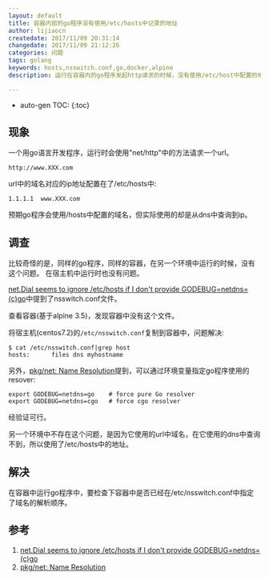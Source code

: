 ```yaml
---
layout: default
title: 容器内部的go程序没有使用/etc/hosts中记录的地址
author: lijiaocn
createdate: 2017/11/09 20:31:14
changedate: 2017/11/09 21:12:26
categories: 问题
tags: golang
keywords: hosts,nsswitch.conf,go,docker,alpine
description: 运行在容器内的go程序发起http请求的时候，没有使用/etc/host中配置的地址

---
```


* auto-gen TOC:
{:toc}

## 现象

一个用go语言开发程序，运行时会使用"net/http"中的方法请求一个url。

	http://www.XXX.com

url中的域名对应的ip地址配置在了/etc/hosts中:

	1.1.1.1  www.XXX.com

预期go程序会使用/hosts中配置的域名，但实际使用的却是从dns中查询到ip。

## 调查

比较奇怪的是，同样的go程序，同样的容器，在另一个环境中运行的时候，没有这个问题。
在宿主机中运行时也没有问题。

[net.Dial seems to ignore /etc/hosts if I don't provide GODEBUG=netdns=(c)go][1]中提到了nsswitch.conf文件。

查看容器(基于alpine 3.5)，发现容器中没有这个文件。

将宿主机(centos7.2)的`/etc/nsswitch.conf`复制到容器中，问题解决:

	$ cat /etc/nsswitch.conf|grep host
	hosts:      files dns myhostname

另外，[pkg/net: Name Resolution][2]提到，可以通过环境变量指定go程序使用的resover:

	export GODEBUG=netdns=go    # force pure Go resolver
	export GODEBUG=netdns=cgo   # force cgo resolver

经验证可行。

另一个环境中不存在这个问题，是因为它使用的url中域名，在它使用的dns中查询不到，所以使用了/etc/hosts中的地址。

## 解决

在容器中运行go程序中，要检查下容器中是否已经在/etc/nsswitch.conf中指定了域名的解析顺序。

## 参考

1. [net.Dial seems to ignore /etc/hosts if I don't provide GODEBUG=netdns=(c)go][1]
2. [pkg/net: Name Resolution][2]

[1]: https://groups.google.com/forum/#!topic/golang-nuts/G-faJ0bthz0  "net.Dial seems to ignore /etc/hosts if I don't provide GODEBUG=netdns=(c)go" 
[2]: https://golang.org//pkg/net/#hdr-Name_Resolution "pkg/net: Name Resolution" 
